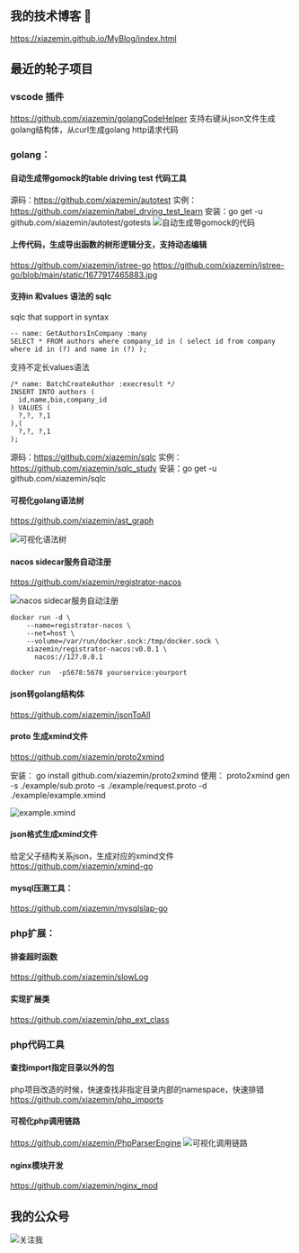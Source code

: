 ## 我的技术博客 👋
https://xiazemin.github.io/MyBlog/index.html

<!--
**xiazemin/xiazemin** is a ✨ _special_ ✨ repository because its `README.md` (this file) appears on your GitHub profile.

Here are some ideas to get you started:

- 🔭 I’m currently working on ...
- 🌱 I’m currently learning ...
- 👯 I’m looking to collaborate on ...
- 🤔 I’m looking for help with ...
- 💬 Ask me about ...
- 📫 How to reach me: ...
- 😄 Pronouns: ...
- ⚡ Fun fact: ...
-->

## 最近的轮子项目 

### vscode 插件
https://github.com/xiazemin/golangCodeHelper
支持右键从json文件生成golang结构体，从curl生成golang http请求代码 

### golang：

#### 自动生成带gomock的table driving test 代码工具
源码：https://github.com/xiazemin/autotest
实例：https://github.com/xiazemin/tabel_drving_test_learn
安装：go get -u github.com/xiazemin/autotest/gotests
![自动生成带gomock的代码](https://github.com/xiazemin/autotest/blob/master/WechatIMG600.jpeg)

#### 上传代码，生成导出函数的树形逻辑分支，支持动态编辑
https://github.com/xiazemin/jstree-go
https://github.com/xiazemin/jstree-go/blob/main/static/1677917465883.jpg

#### 支持in 和values 语法的 sqlc 
sqlc that support in syntax
```
-- name: GetAuthorsInCompany :many
SELECT * FROM authors where company_id in ( select id from company where id in (?) and name in (?) );
```
支持不定长values语法
```
/* name: BatchCreateAuthor :execresult */
INSERT INTO authors (
  id,name,bio,company_id
) VALUES (
  ?,?, ?,1 
),(
  ?,?, ?,1 
);
```
源码：https://github.com/xiazemin/sqlc
实例：https://github.com/xiazemin/sqlc_study
安装：go get -u github.com/xiazemin/sqlc 

#### 可视化golang语法树  

https://github.com/xiazemin/ast_graph  

![可视化语法树](https://github.com/xiazemin/ast_graph/blob/master/tree.svg) 


#### nacos sidecar服务自动注册
https://github.com/xiazemin/registrator-nacos

![nacos sidecar服务自动注册](https://github.com/xiazemin/registrator-nacos/blob/main/nacos.jpeg)

```
docker run -d \
    --name=registrator-nacos \
    --net=host \
    --volume=/var/run/docker.sock:/tmp/docker.sock \
    xiazemin/registrator-nacos:v0.0.1 \
      nacos://127.0.0.1
```
```
docker run  -p5678:5678 yourservice:yourport
```


#### json转golang结构体  

https://github.com/xiazemin/jsonToAll 

#### proto 生成xmind文件
https://github.com/xiazemin/proto2xmind

安装： go install github.com/xiazemin/proto2xmind
使用： proto2xmind gen -s ./example/sub.proto -s ./example/request.proto -d ./example/example.xmind

![example.xmind](https://github.com/xiazemin/proto2xmind/blob/main/example/root.proto.png)

#### json格式生成xmind文件
给定父子结构关系json，生成对应的xmind文件
https://github.com/xiazemin/xmind-go

#### mysql压测工具：
https://github.com/xiazemin/mysqlslap-go

### php扩展：

#### 排查超时函数

https://github.com/xiazemin/slowLog  
#### 实现扩展类 
https://github.com/xiazemin/php_ext_class

### php代码工具
#### 查找import指定目录以外的包
php项目改造的时候，快速查找非指定目录内部的namespace，快速排错
https://github.com/xiazemin/php_imports

####  可视化php调用链路
https://github.com/xiazemin/PhpParserEngine
![可视化调用链路](https://github.com/xiazemin/PhpParserEngine/blob/master/Execute/test.png) 

#### nginx模块开发
https://github.com/xiazemin/nginx_mod

## 我的公众号
![关注我](https://mp.weixin.qq.com/mp/qrcode?scene=10000004&size=102&__biz=MzUxMDk3MTczMA==&mid=2247484879&idx=1&sn=00a04ae673f875071cd611445a9dc1b2&send_time=)

